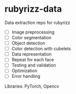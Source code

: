 # rubyrizz-data
Data extraction repo for rubyrizz

- [ ] Image preprocessing
- [ ] Color segmentation
- [ ] Object detection
- [ ] Color detection with cubelets
- [ ] Data representation
- [ ] Repeat for each face
- [ ] Testing and validation
- [ ] Optimization 
- [ ] Error handling

Libraries: PyTorch, Opencv